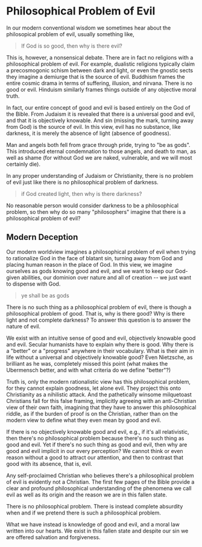 # Philosophical Problem of Evil

In our modern conventional wisdom we sometimes hear about the philosopical problem of evil, usually something like,

> If God is so good, then why is there evil?

This is, however, a nonsensical debate. There are in fact no religions with a philosophical problem of evil.
For example,
dualistic religions typically claim a precosmogonic schism between dark and light, or even the gnostic sects they imagine a demiurge that is the source of evil.
Buddhism frames the entire cosmic drama in terms of suffering, illusion, and nirvana. There is no good or evil.
Hinduism similarly frames things outside of any objective moral truth.

In fact, our entire concept of good and evil is based entirely on the God of the Bible. From Judaism it is revealed that there is a universal good and evil, and that it is objectively knowable. And sin (missing the mark, turning away from God) is the source of evil.
In this view, evil has no substance, like darkness, it is merely the absence of light (absence of goodness).

Man and angels both fell from grace through pride, trying to "be as gods".
This introduced
 eternal condemnation to those angels,
 and 
 death
 to man,
as well as shame (for without God we are naked, vulnerable, and we will most certainly die).

In any proper understanding of Judaism or Christianity, there is no problem of evil just like there is no philosophical problem of darkness.

> if God created light, then why is there darkness?

No reasonable person would consider darkness to be a philosophical problem, so then why do so many 
"philosophers"
imagine that there is a philosophical problem of evil?




## Modern Deception 

Our modern worldview imagines a philosophical problem of evil when trying to rationalize God in the face of blatant sin, turning away from God and placing human reason in the place of God. 
In this view, we imagine ourselves as gods knowing good and evil, and we want to keep our God-given abilities, our dominion over nature and all of creation -- we just want to dispense with God.

> ye shall be as gods

There is no such thing as a philosophical problem of evil, there is though a philosophical problem of good. That is, why is there good? Why is there light and not complete darkness? To answer this question is to answer the nature of evil.

We exist with an intuitive sense of good and evil, objectively knowable good and evil.
Secular humanists have to explain why there is good. Why there is a "better" or a "progress" anywhere in their vocabulary. What is their aim in life without a universal and objectively knowable good?
Even Nietzsche, as brilliant as he was, completely missed this point (what makes the Ubermensch better, and with what criteria do we define "better"?)

Truth is, only the modern rationalistic view has this philosophical problem, for they cannot explain goodness, let alone evil. They project this onto Christianity as a nihilistic attack. And the pathetically winsome milquetoast Christians fall for this false framing, implicitly agreeing with an anti-Christian view of their own faith, imagining that they have to answer this philosophical riddle, as if the burden of proof is on the Christian, rather than on the modern view to define what they even mean by good and evil.

If there is no objectively knowable good and evil, e.g., if it's all relativistic, then there's no philosophical problem because there's no such thing as good and evil. Yet if there's no such thing as good and evil, then why are good and evil implicit in our every perception? We cannot think or even reason without a good to attract our attention, and then to contrast that good with its absence, that is, evil.



Any self-proclaimed Christian who believes there's a philosophical problem of evil is evidently not a Christian. The first few pages of the Bible provide a clear and profound philosophical understanding of the phenomena we call evil as well as its origin and the reason we are in this fallen state.

There is no philosophical problem. There is instead complete absurdity when and if we pretend there is such a philosophical problem.

What we have instead is knowledge of good and evil, and a moral law written into our hearts. We exist in this fallen state and despite our sin we are offered salvation and forgiveness.











